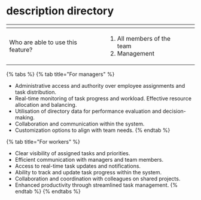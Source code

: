 # description directory

<table data-card-size="large" data-view="cards" data-full-width="true"><thead><tr><th></th><th></th><th></th></tr></thead><tbody><tr><td>Who are able to use this feature?</td><td><ol><li>All members of the team</li><li>Management</li></ol></td><td></td></tr></tbody></table>

{% tabs %}
{% tab title="For managers" %}
* Administrative access and authority over employee assignments and task distribution.&#x20;
* Real-time monitoring of task progress and workload. Effective resource allocation and balancing.&#x20;
* Utilisation of directory data for performance evaluation and decision-making.&#x20;
* Collaboration and communication within the system.&#x20;
* Customization options to align with team needs.
{% endtab %}

{% tab title="For workers" %}
* Clear visibility of assigned tasks and priorities.&#x20;
* Efficient communication with managers and team members.&#x20;
* Access to real-time task updates and notifications.&#x20;
* Ability to track and update task progress within the system.&#x20;
* Collaboration and coordination with colleagues on shared projects.&#x20;
* Enhanced productivity through streamlined task management.
{% endtab %}
{% endtabs %}
